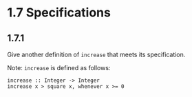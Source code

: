 # 1.7 Specifications

## 1.7.1
Give another definition of `increase` that meets its specification.

Note: `increase` is defined as follows:
```
increase :: Integer -> Integer
increase x > square x, whenever x >= 0
```
